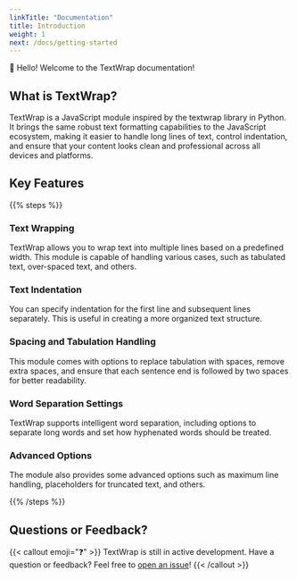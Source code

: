 ```yaml
---
linkTitle: "Documentation"
title: Introduction
weight: 1
next: /docs/getting-started
---
```


👋 Hello! Welcome to the TextWrap documentation!

<!--more-->

## What is TextWrap?

TextWrap is a JavaScript module inspired by the textwrap library in Python. It brings the same robust text formatting capabilities to the JavaScript ecosystem, making it easier to handle long lines of text, control indentation, and ensure that your content looks clean and professional across all devices and platforms.

## Key Features

{{% steps %}}

### Text Wrapping

TextWrap allows you to wrap text into multiple lines based on a predefined width. This module is capable of handling various cases, such as tabulated text, over-spaced text, and others.

### Text Indentation

You can specify indentation for the first line and subsequent lines separately. This is useful in creating a more organized text structure.

### Spacing and Tabulation Handling

This module comes with options to replace tabulation with spaces, remove extra spaces, and ensure that each sentence end is followed by two spaces for better readability.

### Word Separation Settings

TextWrap supports intelligent word separation, including options to separate long words and set how hyphenated words should be treated.

### Advanced Options

The module also provides some advanced options such as maximum line handling, placeholders for truncated text, and others.

{{% /steps %}}

## Questions or Feedback?

{{< callout emoji="❓" >}}
  TextWrap is still in active development.
  Have a question or feedback? Feel free to [open an issue](https://github.com/BarudakRosul/textwrap/issues)!
{{< /callout >}}
